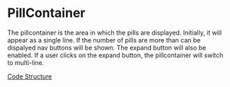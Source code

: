 # PillContainer
The pillcontainer is the area in which the pills are displayed. Initially, it will appear as a single line. If the number of pills are more than can be dispalyed nav buttons will be shown. The expand button will also be enabled. If a user clicks on the expand button, the pillcontainer will switch to multi-line.

[Code Structure](../Structure.md)